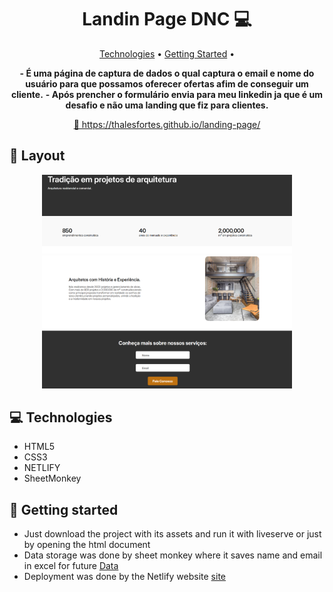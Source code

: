 <h1 align="center" style="font-weight: bold;">Landin Page DNC 💻</h1>

<p align="center">
 <a href="#tech">Technologies</a> • 
 <a href="#started">Getting Started</a> • 
</p>

<p align="center">
    <b>- É uma página de captura de dados o qual captura o email e nome do usuário para que possamos oferecer ofertas afim de conseguir um cliente.</b>
    <b>- Após prencher o formulário envia para meu linkedin ja que é um desafio e não uma landing que fiz para clientes.</b>
</p>

<p align="center">
     <a href="PROJECT__URL">📱 https://thalesfortes.github.io/landing-page/</a>
</p>

<h2 id="layout">🎨 Layout</h2>

<p align="center">
      <img src="./images/print1.png" alt="Imagem da pagina demonstrando como ela e" width="400px">
    <img src="./images/print2.png" alt="Imagem da pagina demonstrando como ela e" width="400px">
</p>

<h2 id="technologies">💻 Technologies</h2>

- HTML5
- CSS3
- NETLIFY
- SheetMonkey

<h2 id="started">🚀 Getting started</h2>

- Just download the project with its assets and run it with liveserve or just by opening the html document
- Data storage was done by sheet monkey where it saves name and email in excel for future [Data](https://docs.google.com/spreadsheets/d/1RKwqT5NuhJYHd7liOhy9tCt7oUg1CwOY8TR4UHFeUYg/edit?usp=sharing)
- Deployment was done by the Netlify website [site](https://arquiteture.netlify.app/)


